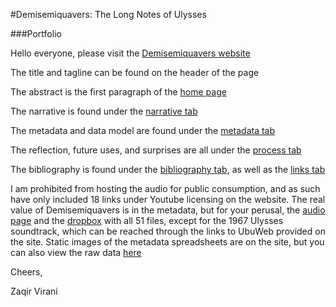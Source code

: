 #Demisemiquavers: The Long Notes of Ulysses

###Portfolio

Hello everyone, please visit the [Demisemiquavers website](http://demisemiquavers.wordpress.com)

The title and tagline can be found on the header of the page

The abstract is the first paragraph of the [home page](http://demisemiquavers.wordpress.com/)

The narrative is found under the [narrative tab](http://demisemiquavers.wordpress.com/the-narrative/)

The metadata and data model are found under the [metadata tab](http://demisemiquavers.wordpress.com/metadata/)

The reflection, future uses, and surprises are all under the [process tab](http://demisemiquavers.wordpress.com/process/)

The bibliography is found under the [bibliography tab](http://demisemiquavers.wordpress.com/bibliography/), as well as the [links tab](http://demisemiquavers.wordpress.com/links/)

I am prohibited from hosting the audio for public consumption, and as such have only included 18 links under Youtube licensing on the website. The real value of Demisemiquavers is in the metadata, but for your perusal, the [audio page](http://demisemiquavers.wordpress.com/the-archive/) and the [dropbox](https://www.dropbox.com/sh/01rtkhlf7jw3yvb/A4ftOaamD1) with all 51 files, except for the 1967 Ulysses soundtrack, which can be reached through the links to UbuWeb provided on the site. Static images of the metadata spreadsheets are on the site, but you can also view the raw data [here](https://docs.google.com/spreadsheet/ccc?key=0AmC4guPyb1GedHB0NnBGQmZUbkVxczJ1X1lOTHdfMlE&usp=sharing)



Cheers,

Zaqir Virani
